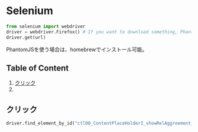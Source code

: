 # Selenium
```python
from selenium import webdriver
driver = webdriver.Firefox() # If you want to download something, PhantomJS cannot be used
driver.get(url) 
```
PhantomJSを使う場合は、homebrewでインストール可能。

## Table of Content
1. [クリック](#クリック)
2. 

## クリック
```python
driver.find_element_by_id("ctl00_ContentPlaceHolder1_showRelAggreement_imgExport").click()
```

